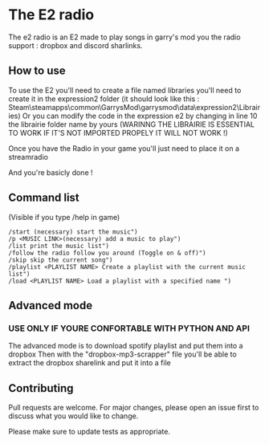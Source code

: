 # The E2 radio

The e2 radio is an E2 made to play songs in garry's mod you the radio support : dropbox and discord sharlinks.

## How to use 

To use the E2 you'll need to create a file named libraries you'll need to create it in the expression2 folder (it should look like this : Steam\steamapps\common\GarrysMod\garrysmod\data\expression2\Librairies)
Or you can modify the code in the expression e2 by changing in line 10 the librairie folder name by yours (WARINNG THE LIBRAIRIE IS ESSENTIAL TO WORK IF IT'S NOT IMPORTED PROPELY IT WILL NOT WORK !)

Once you have the Radio in your game you'll just need to place it on a streamradio 

And you're basicly done !

## Command list 

(Visible if you type /help in game)
```
/start (necessary) start the music")
/p <MUSIC LINK>(necessary) add a music to play")
/list print the music list")
/follow the radio follow you around (Toggle on & off)")
/skip skip the current song")
/playlist <PLAYLIST NAME> Create a playlist with the current music list")
/load <PLAYLIST NAME> Load a playlist with a specified name ")
```
## Advanced mode

### USE ONLY IF YOURE CONFORTABLE WITH PYTHON AND API

The advanced mode is to download spotify playlist and put them into a dropbox
Then with the "dropbox-mp3-scrapper" file you'll be able to extract the dropbox sharelink and put it into a file 

## Contributing

Pull requests are welcome. For major changes, please open an issue first
to discuss what you would like to change.

Please make sure to update tests as appropriate.

